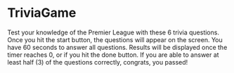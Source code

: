 # TriviaGame
Test your knowledge of the Premier League with these 6 trivia questions. Once you hit the start button, the questions will appear on the screen. You have 60 seconds to answer all questions. Results will be displayed once the timer reaches 0, or if you hit the done button. If you are able to answer at least half (3) of the questions correctly, congrats, you passed!